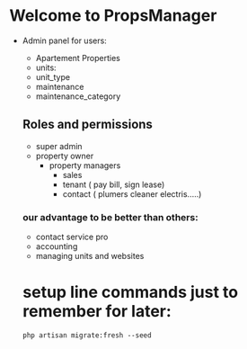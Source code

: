 # Welcome to PropsManager

-   Admin panel for users:

    -   Apartement Properties
    -   units:
    -   unit_type
    -   maintenance
    -   maintenance_category

    ## Roles and permissions

    -   super admin
    -   property owner
        -   property managers
            -   sales
            -   tenant ( pay bill, sign lease)
            -   contact ( plumers cleaner electris.....)

    ### our advantage to be better than others:

    -   contact service pro
    -   accounting
    -   managing units and websites

    # setup line commands just to remember for later:

    `php artisan migrate:fresh --seed `


        